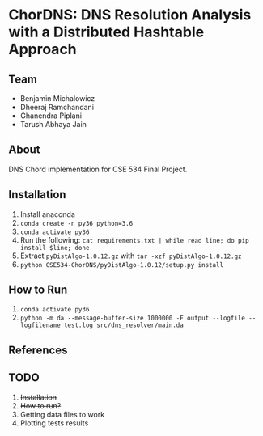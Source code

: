 # ChorDNS: DNS Resolution Analysis with a Distributed Hashtable Approach

## Team

* Benjamin Michalowicz
* Dheeraj Ramchandani
* Ghanendra Piplani
* Tarush Abhaya Jain 

## About

DNS Chord implementation for CSE 534 Final Project.

## Installation

1. Install anaconda
2. `conda create -n py36 python=3.6`
3. `conda activate py36`
4. Run the following: `cat requirements.txt | while read line; do pip install $line; done`
5. Extract `pyDistAlgo-1.0.12.gz` with `tar -xzf pyDistAlgo-1.0.12.gz`
5. `python ‪CSE534-ChorDNS/pyDistAlgo-1.0.12/setup.py install`


## How to Run

1. `conda activate py36`
2. `python -m da --message-buffer-size 1000000 -F output --logfile --logfilename test.log src/dns_resolver/main.da`

## References

## TODO

1. ~~Installation~~
2. ~~How to run?~~
3. Getting data files to work
4. Plotting tests results
